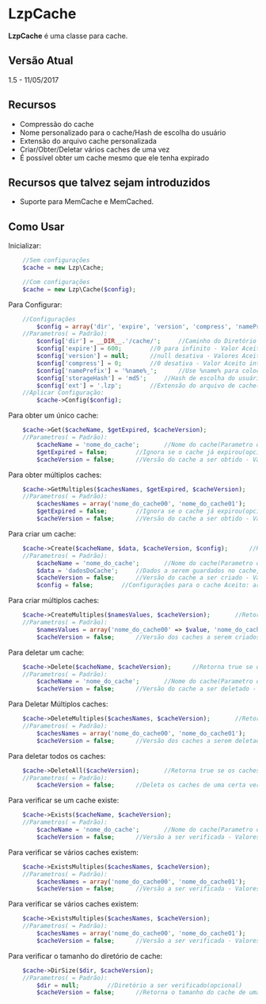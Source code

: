 # LzpCache
**LzpCache** é uma classe para cache.

## Versão Atual
1.5 - 11/05/2017


## Recursos
- Compressão do cache
- Nome personalizado para o cache/Hash de escolha do usuário
- Extensão do arquivo cache personalizada
- Criar/Obter/Deletar vários caches de uma vez
- É possível obter um cache mesmo que ele tenha expirado


## Recursos que talvez sejam introduzidos
- Suporte para MemCache e MemCached.


##  Como Usar
Inicializar:
```php
	//Sem configurações
	$cache = new Lzp\Cache;

	//Com configurações
	$cache = new Lzp\Cache($config);
```

Para Configurar:
```php
	//Configurações
		$config = array('dir', 'expire', 'version', 'compress', 'namePrefix', 'storageHash', 'ext');
	//Parametros( = Padrão):
		$config['dir'] = __DIR__.'/cache/';		//Caminho do Diretório onde o cache será armazenado
		$config['expire'] = 600;		//0 para infinito - Valor Aceito int(opcional)
		$config['version'] = null;		//null desativa - Valores Aceitos float, string e int(opcional)
		$config['compress'] = 0;		//0 desativa - Valor Aceito int de 0 a 9(opcional)
		$config['namePrefix'] = '%name%_';		//Use %name% para colocar o nome do cache no prefixo(opcional)
		$config['storageHash'] = 'md5';		//Hash de escolha do usuário
		$config['ext'] = '.lzp';		//Extensão do arquivo de cache(opcional)
	//Aplicar Configuração:
		$cache->Config($config);
```

Para obter um único cache:
```php
	$cache->Get($cacheName, $getExpired, $cacheVersion);
	//Parametros( = Padrão):
 		$cacheName = 'nome_do_cache';		//Nome do cache(Parametro obrigatório)
 		$getExpired = false;		//Ignora se o cache já expirou(opcional)
 		$cacheVersion = false;		//Versão do cache a ser obtido - Valores Aceitos float, string e int(opcional)
```

Para obter múltiplos caches:
```php
 	$cache->GetMultiples($cachesNames, $getExpired, $cacheVersion);		//Retorna um array($nomeDoCache=>$valor)
 	//Parametros( = Padrão):
		$cachesNames = array('nome_do_cache00', 'nome_do_cache01');		//Array contendo o Nome de cada cache(Parametro obrigatório)
		$getExpired = false;		//Ignora se o cache já expirou(opcional)
 		$cacheVersion = false;		//Versão do cache a ser obtido - Valores Aceitos float, string e int(opcional)
```

Para criar um cache:
```php
 	$cache->Create($cacheName, $data, $cacheVersion, $config);		//Retorna true em caso de sucesso
	//Parametros( = Padrão):
 		$cacheName = 'nome_do_cache';		//Nome do cache(Parametro obrigatório)
 		$data = 'dadosDoCache';		//Dados a serem guardados no cache, tudo é aceito(Parametro obrigatório)
 		$cacheVersion = false;		//Versão do cache a ser criado - Valores Aceitos(float, string, int) - (opcional)
		$config = false;		//Configurações para o cache Aceito: array('expire', 'compress')
```

Para criar múltiplos caches:
```php
  	$cache->CreateMultiples($namesValues, $cacheVersion);		//Retorna um array($nomecache=>$foiCriado) se o cache foi criado com sucesso $foiCriado recebe true
	//Parametros( = Padrão):
		$namesValues = array('nome_do_cache00' => $value, 'nome_do_cache01' => $value);		//Array contendo os Nomes e os valores dos caches a serem criados(Parametro obrigatório)
		$cacheVersion = false;		//Versão dos caches a serem criados - Valores Aceitos float, string e int(opcional)
```

Para deletar um cache:
```php
 	$cache->Delete($cacheName, $cacheVersion);		//Retorna true se o cache for excluido, false em caso de falha e null caso o cache não exista
 	//Parametros( = Padrão):
 		$cacheName = 'nome_do_cache';		//Nome do cache(Parametro obrigatório)
 		$cacheVersion = false;		//Versão do cache a ser deletado - Valores Aceitos float, string e int(opcional)
```

Para Deletar Múltiplos caches:
```php
 	$cache->DeleteMultiples($cachesNames, $cacheVersion);		//Retorna um array($nomecache=>$foiDeletado), $foiDeletado = true(sucesso), false(falha) ou null(cache não existe)
 	//Parametros( = Padrão):
 		$cachesNames = array('nome_do_cache00', 'nome_do_cache01');		//Array contendo o Nome de cada cache(Parametro obrigatório)
		$cacheVersion = false;		//Versão dos caches a serem deletados - Valores Aceitos float, string e int(opcional)
```

Para deletar todos os caches:
```php
 	$cache->DeleteAll($cacheVersion);		//Retorna true se os caches forem excluídos
 	//Parametros( = Padrão):
 		$cacheVersion = false;		//Deleta os caches de uma certa versão - Valores Aceitos float, string e int(Parametro opicional)
```

Para verificar se um cache existe:
```php
 	$cache->Exists($cacheName, $cacheVersion);
 	//Parametros( = Padrão):
 		$cacheName = 'nome_do_cache';		//Nome do cache(Parametro obrigatório)
		$cacheVersion = false;		//Versão a ser verificada - Valores Aceitos float, string e int(opcional)
```

Para verificar se vários caches existem:
```php
	$cache->ExistsMultiples($cachesNames, $cacheVersion);
 	//Parametros( = Padrão):
 		$cachesNames = array('nome_do_cache00', 'nome_do_cache01');		//Array contendo o Nome de cada cache(Parametro obrigatório)
		$cacheVersion = false;		//Versão a ser verificada - Valores Aceitos float, string e int(opcional)
```

Para verificar se vários caches existem:
```php
	$cache->ExistsMultiples($cachesNames, $cacheVersion);
 	//Parametros( = Padrão):
 		$cachesNames = array('nome_do_cache00', 'nome_do_cache01');		//Array contendo o Nome de cada cache(Parametro obrigatório)
		$cacheVersion = false;		//Versão a ser verificada - Valores Aceitos float, string e int(opcional)
```

Para verificar o tamanho do diretório de cache:
```php
	$cache->DirSize($dir, $cacheVersion);
	//Parametros( = Padrão):
		$dir = null;		//Diretório a ser verificado(opcional)	
		$cacheVersion = false;		//Retorna o tamanho do cache de uma certa versão - Valores Aceitos float, string e int(opcional)
```